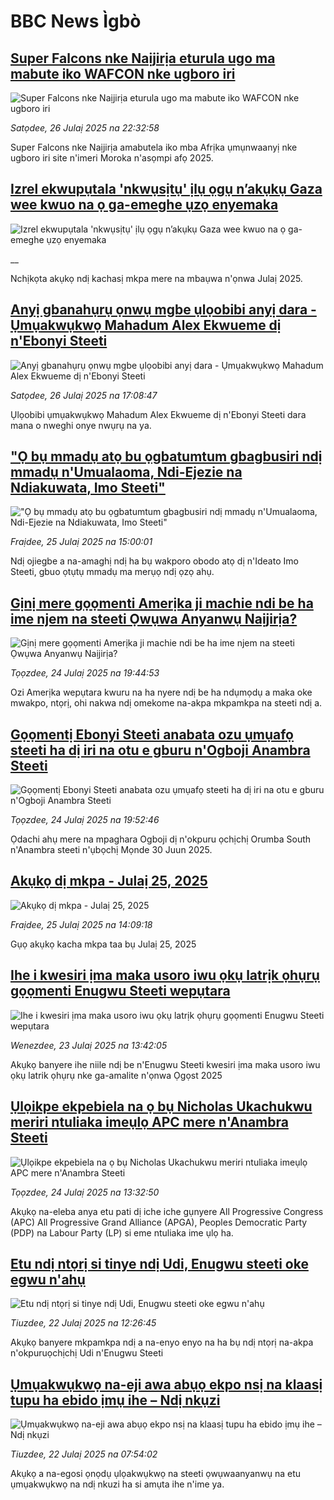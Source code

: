 # BBC News Ìgbò## [Super Falcons nke Naịjirịa eturula ugo ma mabute iko WAFCON nke ugboro iri](https://www.bbc.com/igbo/articles/cvgpekqyq14o?at_campaign=githubrss)![Super Falcons nke Naịjirịa eturula ugo ma mabute iko WAFCON nke ugboro iri](https://ichef.bbci.co.uk/ace/ws/240/cpsprodpb/fcdf/live/20fe14e0-6a6c-11f0-8384-3122bb755c67.jpg)_Satọdee, 26 Julaị 2025 na 22:32:58_Super Falcons nke Naịjirịa amabutela iko mba Afrịka ụmụnwaanyị nke ugboro iri site n'imeri Moroka n'asọmpi afọ 2025.## [Izrel ekwupụtala 'nkwụsịtụ' ịlụ ọgụ n’akụkụ Gaza wee kwuo na ọ ga-emeghe ụzọ enyemaka](https://www.bbc.co.uk/igbo/live/cpvjj704gyrt?at_campaign=githubrss)![Izrel ekwupụtala 'nkwụsịtụ' ịlụ ọgụ n’akụkụ Gaza wee kwuo na ọ ga-emeghe ụzọ enyemaka](https://ichef.bbci.co.uk/ace/standard/240/cpsprodpb/0b40/live/347975b0-69f3-11f0-8dbd-f3d32ebd3327.jpg)__Nchịkọta akụkọ ndị kachasị mkpa mere na mbaụwa n'ọnwa Julaị 2025.## [Anyị gbanahụrụ ọnwụ mgbe ụlọobibi anyị dara - Ụmụakwụkwọ Mahadum Alex Ekwueme dị n'Ebonyi Steeti](https://www.bbc.com/igbo/articles/cvgn4n20948o?at_campaign=githubrss)![Anyị gbanahụrụ ọnwụ mgbe ụlọobibi anyị dara - Ụmụakwụkwọ Mahadum Alex Ekwueme dị n'Ebonyi Steeti](https://ichef.bbci.co.uk/ace/ws/240/cpsprodpb/88fe/live/d2fe7220-6a3f-11f0-89ea-4d6f9851f623.jpg)_Satọdee, 26 Julaị 2025 na 17:08:47_Ụlọobibi ụmụakwụkwọ Mahadum Alex Ekwueme dị n'Ebonyi Steeti dara mana o nweghi onye nwụrụ na ya.## ["Ọ bụ mmadụ atọ bu ọgbatumtum gbagbusiri ndị mmadụ n'Umualaoma, Ndi-Ejezie na Ndiakuwata, Imo Steeti"](https://www.bbc.com/igbo/articles/c8d6dn40z20o?at_campaign=githubrss)!["Ọ bụ mmadụ atọ bu ọgbatumtum gbagbusiri ndị mmadụ n'Umualaoma, Ndi-Ejezie na Ndiakuwata, Imo Steeti"](https://ichef.bbci.co.uk/ace/ws/240/cpsprodpb/bef4/live/b964ea50-6964-11f0-af20-030418be2ca5.jpg)_Fraịdee, 25 Julaị 2025 na 15:00:01_Ndị ojiegbe a na-amaghị ndị ha bụ wakporo obodo atọ dị n'Ideato Imo Steeti, gbuo ọtụtụ mmadụ ma merụọ ndị ọzọ ahụ.## [Gịnị mere gọọmenti Amerịka ji machie ndi be ha ime njem na steeti Ọwụwa Anyanwụ Naịjirịa?](https://www.bbc.com/igbo/articles/c74w4xjzx1yo?at_campaign=githubrss)![Gịnị mere gọọmenti Amerịka ji machie ndi be ha ime njem na steeti Ọwụwa Anyanwụ Naịjirịa?](https://ichef.bbci.co.uk/ace/ws/240/cpsprodpb/f87b/live/f7d9f4f0-6889-11f0-8dbd-f3d32ebd3327.jpg)_Tọọzdee, 24 Julaị 2025 na 19:44:53_Ozi Amerịka wepụtara kwuru na ha nyere ndị be ha ndụmọdụ a maka oke mwakpo, ntọrị, ohi nakwa ndị omekome na-akpa mkpamkpa na steeti ndị a.## [Gọọmentị Ebonyi Steeti anabata ozu ụmụafọ steeti ha dị iri na otu e gburu n'Ogboji Anambra Steeti](https://www.bbc.com/igbo/articles/cdr3kggpyrvo?at_campaign=githubrss)![Gọọmentị Ebonyi Steeti anabata ozu ụmụafọ steeti ha dị iri na otu e gburu n'Ogboji Anambra Steeti](https://ichef.bbci.co.uk/ace/ws/240/cpsprodpb/3fd6/live/ba9fcd60-5823-11f0-931b-77dc92982b8b.jpg)_Tọọzdee, 24 Julaị 2025 na 19:52:46_Ọdachi ahụ mere na mpaghara Ogboji dị n'okpuru ọchịchị Orumba South n'Anambra steeti n'ụbọchị Mọnde 30 Juun 2025.## [Akụkọ dị mkpa - Julaị 25, 2025](https://www.bbc.com/igbo/articles/c5yk0k4y23qo?at_campaign=githubrss)![Akụkọ dị mkpa - Julaị 25, 2025](https://ichef.bbci.co.uk/ace/ws/240/cpsprodpb/f1a0/live/52df1610-60be-11f0-a40e-a1af2950b220.jpg)_Fraịdee, 25 Julaị 2025 na 14:09:18_Gụọ akụkọ kacha mkpa taa bụ Julaị 25, 2025## [Ihe i kwesiri ịma maka usoro iwu ọkụ latrịk ọhụrụ gọọmenti Enugwu Steeti wepụtara](https://www.bbc.com/igbo/articles/cwyx0p0qgzxo?at_campaign=githubrss)![Ihe i kwesiri ịma maka usoro iwu ọkụ latrịk ọhụrụ gọọmenti Enugwu Steeti wepụtara](https://ichef.bbci.co.uk/ace/ws/240/cpsprodpb/3a02/live/9cc1b8f0-67ad-11f0-af20-030418be2ca5.jpg)_Wenezdee, 23 Julaị 2025 na 13:42:05_Akụkọ banyere ihe niile ndị be n'Enugwu Steeti kwesiri ịma maka usoro iwu ọkụ latrik ọhụrụ nke ga-amalite n'ọnwa Ọgọst 2025## [Ụlọikpe ekpebiela na ọ bụ Nicholas Ukachukwu meriri ntuliaka imeụlọ APC mere n'Anambra Steeti](https://www.bbc.com/igbo/articles/cly1grnrx4po?at_campaign=githubrss)![Ụlọikpe ekpebiela na ọ bụ Nicholas Ukachukwu meriri ntuliaka imeụlọ APC mere n'Anambra Steeti](https://ichef.bbci.co.uk/ace/ws/240/cpsprodpb/0884/live/3be10f70-6890-11f0-89ea-4d6f9851f623.jpg)_Tọọzdee, 24 Julaị 2025 na 13:32:50_Akụkọ na-eleba anya etu pati dị iche iche gụnyere All Progressive Congress (APC) All Progressive Grand Alliance (APGA), Peoples Democratic Party (PDP) na Labour Party (LP) si eme ntuliaka ime ụlọ ha.## [Etu ndị ntọrị si tinye ndị Udi, Enugwu steeti oke egwu n'ahụ](https://www.bbc.com/igbo/articles/cly8ly0w8z0o?at_campaign=githubrss)![Etu ndị ntọrị si tinye ndị Udi, Enugwu steeti oke egwu n'ahụ](https://ichef.bbci.co.uk/ace/ws/240/cpsprodpb/d56c/live/6541b520-66ee-11f0-a08d-214bf7cc019d.jpg)_Tiuzdee, 22 Julaị 2025 na 12:26:45_Akụkọ banyere mkpamkpa ndị a na-enyo enyo na ha bụ ndị ntọrị na-akpa n'okpuruọchịchị Udi n'Enugwu Steeti## [Ụmụakwụkwọ na-eji awa abụọ ekpo nsị na klaasị tupu ha ebido ịmụ ihe – Ndị nkụzi](https://www.bbc.com/igbo/articles/c5ykzxqqjz2o?at_campaign=githubrss)![Ụmụakwụkwọ na-eji awa abụọ ekpo nsị na klaasị tupu ha ebido ịmụ ihe – Ndị nkụzi](https://ichef.bbci.co.uk/ace/ws/240/cpsprodpb/d7e6/live/2f3d26b0-625e-11f0-b877-9f61ae236590.jpg)_Tiuzdee, 22 Julaị 2025 na 07:54:02_Akụkọ a na-egosi ọnọdụ ụlọakwụkwọ na steeti ọwụwaanyanwụ na etu ụmụakwụkwọ na ndị nkuzi ha si amụta ihe n'ime ya.